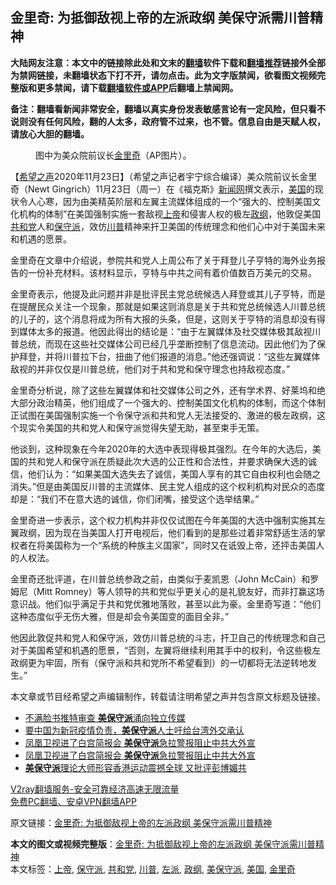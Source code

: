  <h2>金里奇: 为抵御敌视上帝的左派政纲 美保守派需川普精神</h2> <p class="notice"><b>大陆网友注意：本文中的链接除此处和文末的<a href="https://github.com/bannedbook/fanqiang" >翻墙</a>软件下载和<a href="https://github.com/killgcd/justmysocks/blob/master/README.md">翻墙推荐</a>链接外全部为禁网链接，未翻墙状态下打不开，请勿点击。此为文字版禁闻，欲看图文视频完整版和更多禁闻，请下载<a href="https://github.com/bannedbook/fanqiang">翻墙软件或APP</a>后翻墙上禁闻网。</p><p>备注：翻墙看新闻非常安全，翻墙以真实身份发表敏感言论有一定风险，但只看不说则没有任何风险，翻的人太多，政府管不过来，也不管。信息自由是天赋人权，请放心大胆的翻墙。</b></p>  <div class="entry"> <figure><figcaption>图中为美众院前议长<a href="https://www.bannedbook.org/bnews/tag/%e9%87%91%e9%87%8c%e5%a5%87/" class="st_tag internal_tag" rel="tag" title="标签 金里奇 下的日志">金里奇</a>（AP图片）。</figcaption></figure> <p>【<span class='wp_keywordlink_affiliate'><a href="https://www.soundofhope.org" title="希望之声" target="_blank">希望之声</a></span>2020年11月23日】（希望之声记者宇宁综合编译）美众院前议长金里奇（Newt Gingrich）11月23日（周一）在《福克斯》<span class='wp_keywordlink_affiliate'><a href="https://www.bannedbook.org/" title="新闻网">新闻网</a></span>撰文表示，<a href="https://www.bannedbook.org/bnews/tag/%e7%be%8e%e5%9b%bd/" class="st_tag internal_tag" rel="tag" title="标签 美国 下的日志">美国</a>的现状令人心寒，因为由美精英阶层和左翼主流媒体组成的一个“强大的、控制美国文化机构的体制”在美国强制实施一套敌视<a href="https://www.bannedbook.org/bnews/tag/%e4%b8%8a%e5%b8%9d/" class="st_tag internal_tag" rel="tag" title="标签 上帝 下的日志">上帝</a>和侵害人权的极左<a href="https://www.bannedbook.org/bnews/tag/%E6%94%BF%E7%BA%B2/" class="st_tag internal_tag" rel="tag" title="标签 政纲 下的日志">政纲</a>，他敦促美国<a href="https://www.bannedbook.org/bnews/tag/%e5%85%b1%e5%92%8c%e5%85%9a/" class="st_tag internal_tag" rel="tag" title="标签 共和党 下的日志">共和党</a>人和<a href="https://www.bannedbook.org/bnews/tag/%E4%BF%9D%E5%AE%88%E6%B4%BE/" class="st_tag internal_tag" rel="tag" title="标签 保守派 下的日志">保守派</a>，效仿<a href="https://www.bannedbook.org/bnews/tag/%e5%b7%9d%e6%99%ae/" class="st_tag internal_tag" rel="tag" title="标签 川普 下的日志">川普</a>精神来扞卫美国的传统理念和他们心中对于美国未来和机遇的愿景。 </p> <p>金里奇在文章中介绍说，参院共和党人上周公布了关于拜登儿子亨特的海外业务报告的一份补充材料。该材料显示，亨特与中共之间有着价值数百万美元的交易。</p>  <p>金里奇表示，他提及此问题并非是批评民主党总统候选人拜登或其儿子亨特，而是在提醒民众关注一个现象，那就是如果这则消息是关于共和党总统候选人川普总统的儿子的，这个消息将成为所有大报的头条，但是，这则关于亨特的消息却没有得到媒体太多的报道。他因此得出的结论是：“由于左翼媒体及社交媒体极其敌视川普总统，而现在这些社交媒体公司已经几乎垄断控制了信息流动。因此他们为了保护拜登，并将川普拉下台，扭曲了他们报道的消息。”他还强调说：“这些左翼媒体敌视的并非仅仅是川普总统，他们对于共和党和保守理念也持敌视态度。”</p> <p>金里奇分析说，除了这些左翼媒体和社交媒体公司之外，还有学术界、好莱坞和绝大部分政治精英，他们组成了一个强大的、控制美国文化机构的体制，而这个体制正试图在美国强制实施一个令保守派和共和党人无法接受的、激进的极左政纲，这个现实令美国的共和党人和保守派觉得失望无助，甚至束手无策。 </p>  <p>他谈到，这种现象在今年2020年的大选中表现得极其强烈。在今年的大选后，美国的共和党人和保守派在质疑此次大选的公正性和合法性，并要求确保大选的诚信，他们认为：“如果美国大选失去了诚信，美国人享有的其它自由权利也会随之消失。”但是由美国反川普的主流媒体、民主党人组成的这个权利机构对民众的态度却是：“我们不在意大选的诚信，你们闭嘴，接受这个选举结果。”</p> <p>金里奇进一步表示，这个权力机构并非仅仅试图在今年美国的大选中强制实施其左翼政纲，因为现在当美国人打开电视后，他们看到的是那些过着非常舒适生活的掌权者在将美国称为一个“系统的种族主义国家”，同时又在诋毁上帝，还抨击美国人的人权法。</p>  <p>金里奇还批评道，在川普总统参政之前，由类似于麦凯恩（John McCain）和罗姆尼（Mitt Romney）等人领导的共和党似乎更关心的是礼貌友好，而非打赢这场意识战。他们似乎满足于共和党优雅地落败，甚至以此为豪。金里奇写道：“他们这种态度似乎无伤大雅，但是却会令美国变的面目全非。”</p> <p>他因此敦促共和党人和保守派，效仿川普总统的斗志，扞卫自己的传统理念和自己对于美国希望和机遇的愿景，“否则，左翼将继续利用其手中的权利，令这些极左政纲更为牢固，所有（保守派和共和党所不希望看到）的一切都将无法逆转地发生。”</p>  <p>本文章或节目经希望之声编辑制作，转载请注明希望之声并包含原文标题及链接。</p> <ul class='op-related-articles' title='相关阅读'> <li><a href='https://www.bannedbook.org/bnews/cbnews/20201116/1431807.html' target='_blank'>不满脸书推特审查 <b>美保守派</b>涌向独立传媒</a></li> <li><a href='https://www.bannedbook.org/bnews/taiwannews/20200423/1317615.html' target='_blank'>要中国为新冠疫情负责，<b>美保守派</b>人士吁给台湾外交承认</a></li> <li><a href='https://www.bannedbook.org/bnews/worldnews/usa/20200409/1309130.html' target='_blank'>凤凰卫视进了白宫简报会 <b>美保守派</b>急拉警报阻止中共大外宣</a></li> <li><a href='https://www.bannedbook.org/bnews/comments/20200407/1308233.html' target='_blank'>凤凰卫视进了白宫简报会  <b>美保守派</b>急拉警报阻止中共大外宣</a></li> <li><a href='https://www.bannedbook.org/bnews/cbnews/20200106/1254361.html' target='_blank'><b>美保守派</b>理论大师形容香港运动震撼全球 又批评彭博媚共</a></li> </ul> <p class="texttj"> <a href="https://www.bannedbook.org/forum23/topic22702.html" target="_blank">V2ray翻墙服务-安全可靠经济高速无限流量</a><br/> <a href="https://github.com/bannedbook/fanqiang/wiki/%E7%A6%81%E9%97%BB%E7%BD%91%E5%AE%89%E5%8D%93%E7%BF%BB%E5%A2%99%E6%96%B0%E9%97%BBAPP" target="_blank">免费PC翻墙、安卓VPN翻墙APP</a></p><p>原文链接：<a class="src_link"  href="https://www.soundofhope.org/post/446077" target="_blank">金里奇: 为抵御敌视上帝的左派政纲 美保守派需川普精神</a></p><a name='sharetosocial'></a>       <div><b>本文的图文或视频完整版</b>：<a href='https://www.bannedbook.org/bnews/comments/20201124/1435968.html'>金里奇: 为抵御敌视上帝的左派政纲 美保守派需川普精神</a></div>  </div><!--END ENTRY--> <div class="postfooter"> <div>本文标签：<a href="https://www.bannedbook.org/bnews/tag/%e4%b8%8a%e5%b8%9d/" rel="tag">上帝</a>, <a href="https://www.bannedbook.org/bnews/tag/%E4%BF%9D%E5%AE%88%E6%B4%BE/" rel="tag">保守派</a>, <a href="https://www.bannedbook.org/bnews/tag/%e5%85%b1%e5%92%8c%e5%85%9a/" rel="tag">共和党</a>, <a href="https://www.bannedbook.org/bnews/tag/%e5%b7%9d%e6%99%ae/" rel="tag">川普</a>, <a href="https://www.bannedbook.org/bnews/tag/%e5%b7%a6%e6%b4%be/" rel="tag">左派</a>, <a href="https://www.bannedbook.org/bnews/tag/%E6%94%BF%E7%BA%B2/" rel="tag">政纲</a>, <a href="https://www.bannedbook.org/bnews/tag/%E7%BE%8E%E4%BF%9D%E5%AE%88%E6%B4%BE/" rel="tag">美保守派</a>, <a href="https://www.bannedbook.org/bnews/tag/%e7%be%8e%e5%9b%bd/" rel="tag">美国</a>, <a href="https://www.bannedbook.org/bnews/tag/%e9%87%91%e9%87%8c%e5%a5%87/" rel="tag">金里奇</a></div>  </div><!--END POSTFOOTER--> 